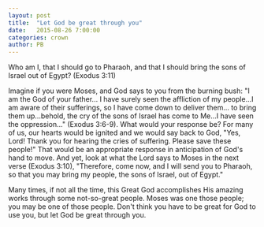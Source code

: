 ```yaml
---
layout: post
title:  "Let God be great through you"
date:   2015-08-26 7:00:00
categories: crown
author: PB
---
```


Who am I, that I should go to Pharaoh, and that I should bring the sons of Israel out of Egypt? (Exodus 3:11)

Imagine if you were Moses, and God says to you from the burning bush: "I am the God of your father... I have surely seen the affliction of my people...I am aware of their sufferings, so I have come down to deliver them... to bring them up...behold, the cry of the sons of Israel has come to Me...I have seen the oppression..." (Exodus 3:6-9). What would your response be? For many of us, our hearts would be ignited and we would say back to God, "Yes, Lord! Thank you for hearing the cries of suffering. Please save these people!" That would be an appropriate response in anticipation of God's hand to move. And yet, look at what the Lord says to Moses in the next verse (Exodus 3:10), "Therefore, come now, and I will send you to Pharaoh, so that you may bring my people, the sons of Israel, out of Egypt."

Many times, if not all the time, this Great God accomplishes His amazing works through some not-so-great people. Moses was one those people; you may be one of those people. Don't think you have to be great for God to use you, but let God be great through you.
